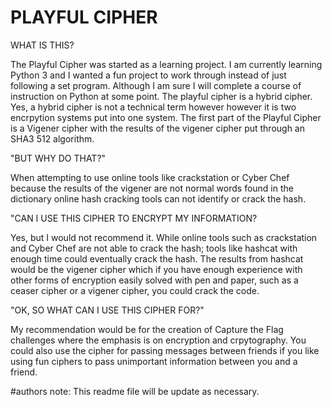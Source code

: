# PLAYFUL CIPHER

WHAT IS THIS?

The Playful Cipher was started as a learning project. I am currently learning Python 3 and I wanted a fun project to work through instead of just following a set program. Although I am sure I will complete a course of instruction on Python at some point. The playful cipher is a hybrid cipher. Yes, a hybrid cipher is not a technical term however however it is two encrpytion systems put into one system. The first part of the Playful Cipher is a Vigener cipher with the results of the vigener cipher put through an SHA3 512 algorithm. 

"BUT WHY DO THAT?"

When attempting to use online tools like crackstation or Cyber Chef because the results of the vigener are not normal words found in the dictionary online hash cracking tools can not identify or crack the hash. 

"CAN I USE THIS CIPHER TO ENCRYPT MY INFORMATION?

Yes, but I would not recommend it. While online tools such as crackstation and Cyber Chef are not able to crack the hash; tools like hashcat with enough time could eventually crack the hash. The results from hashcat would be the vigener cipher which if you have enough experience with other forms of encryption easily solved with pen and paper, such as a ceaser cipher or a vigener cipher, you could crack the code. 

"OK, SO WHAT CAN I USE THIS CIPHER FOR?"

My recommendation would be for the creation of Capture the Flag challenges where the emphasis is on encryption and crpytography. You could also use the cipher for passing messages between friends if you like using fun ciphers to pass unimportant information between you and a friend. 

#authors note: This readme file will be update as necessary.  
